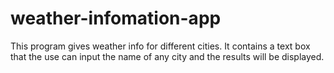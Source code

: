 # weather-infomation-app
 This program gives weather info for different cities. It contains a text box that the use can input the name of any city and the results will be displayed.

 
